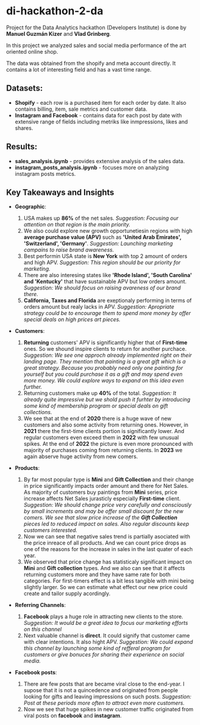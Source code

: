 # di-hackathon-2-da

Project for the Data Analytics hackathon (Developers Institute) is done by **Manuel Guzmán Kizer** and **Vlad Grinberg**.


In this project we analyzed sales and social media performance of the art oriented online shop.

The data was obtained from the shopify and meta account directly. It contains a lot of interesting field and has a vast time range.

## **Datasets:**

* **Shopify** - each row is a purchased item for each order by date. It also contains billing, item, sale metrics and customer data.
* **Instagram and Facebook** - contains data for each post by date with extensive range of fields including metriks like inmpressions, likes and shares.

## **Results**:

* **sales_analysis.ipynb** - provides extensive analysis of the sales data.
* **instagram_posts_analysis.ipynb** - focuses more on analyzing instagram posts metrics.

## Key Takeaways and Insights

* **Geographic**:

  1. USA makes up **86%** of the net sales. *Suggestion: Focusing our attention on that region is the main priority.*
  2. We also could explore new growth opportunetiesin regions with high **average purchase value (APV)** such as **'United Arab Emirates', 'Switzerland', 'Germany'**. *Suggestion:  Launching marketing campains to raise brand awareness.*
  3. Best performin USA state is **New York** with top 2 amount of orders and high APV. *Suggestion: This region should be our priority for marketing.*
  4. There are also interesing states like **'Rhode Island', 'South Carolina' and 'Kentucky'** that have sustainable APV but low orders amount. *Suggestion: We should focus on raising avareness of our brand there.*
  5. **California, Taxes and Florida** are exeptionaly performing in terms of orders amount but realy lacks in APV.
     *Suggestion: Apropriate strategy could be to encourage them to spend more money by offer special deals on high prices art pieces.*
* **Customers**:

  1. **Returning** customers' APV is significantly higher that of **First-time** ones. So we shound inspire clients to return for another purchace.  *Suggestion: We see one approch already implemented right on their landing page. They mention that painting is a great gift which is a great strategy. Because you probably need only one painting for yourself but you could purchase it as a gift and may spend even more money. We could explore ways to expand on this idea even further.*
  2. Returning customers make up **40%** of the total.   *Suggestion: It already quite impressive but we shold push it furhter by introducing some kind of membership program or special deals on gift collections.*
  3. We see that at the end of **2020** there is a huge wave of new customers and also some activity from returning ones.
     However, in **2021** there the first-time clients portion is significantly lower. And regular customers even exceed them in **2022** with few unusual spikes.
     At the end of **2022** the picture is even more pronounced with majority of purchases coming from returning clients.
     In **2023** we again abserve huge activity from new comers.
* **Products**:

  1. By far most popular type is **Mini** and **Gift Collection** and their change in price significantly impacts order amount and there for Net Sales. As majority of customers buy paintings from **Mini** series, price increase affects Net Sales jurasticly especially **First-time** client.   *Suggestion: We should change price very carefully and consciously by small increments and may be offer small discount for the new comers.
     We see that slow price increase of the **Gift Collection** pieces led to reduced impact on sales. Also regular discounts keep customers interested.*
  2. Now we can see that negative sales trend is partially asociated with the price inreace of all products. And we can count price drops as one of the reasons for the increase in sales in the last quater of each year.
  3. We observed that price change has statisticaly significant impact on **Mini** and **Gift collection** types. And we also can see that it affects returning customers more and they have same rate for both categories. For first-timers effect is a bit less tangible with mini being slightly larger. So we can estimate what effect our new price could create and tailor supply acordingly.
* **Referring Channels**:

  1. **Facebook** plays a huge role in attracting new clients to the store.  *Suggestion: It would be a great idea to focus our marketing efforts on this channel*
  2. Next valuable channel is **direct**. It could signify that customer came with clear intentions. It also hight APV.
     *Suggestion: We could expand this channel by launching some kind of refferal program for customers or give bonuces for sharing their experience on social media.*
* **Facebook posts**:

  1. There are few posts that are became viral close to the end-year. I supose that it is not a quincedence and originated from people looking for gifts and leaving impressions on such posts. *Suggestion: Post at these periods more often to attract even more customers.*
  2. Now we see that huge spikes in new customer traffic originated from viral posts on **facebook** and **instagram**.
